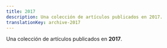 ```yaml
---
title: 2017
description: Una colección de artículos publicados en 2017.
translationKey: archive-2017
---
```

Una colección de artículos publicados en **2017**.
